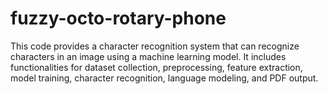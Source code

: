 # fuzzy-octo-rotary-phone
This code provides a character recognition system that can recognize characters in an image using a machine learning model. It includes functionalities for dataset collection, preprocessing, feature extraction, model training, character recognition, language modeling, and PDF output.
